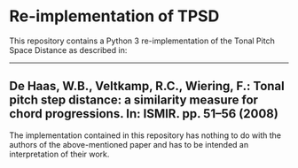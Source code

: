 # Re-implementation of TPSD

This repository contains a Python 3 re-implementation of the Tonal Pitch Space Distance as described in:

---
De Haas, W.B., Veltkamp, R.C., Wiering, F.: Tonal pitch step distance: a similarity measure for chord progressions. In: ISMIR. pp. 51–56 (2008)
---

The implementation contained in this repository has nothing to do with the authors of the above-mentioned paper and has
to be intended an interpretation of their work.


